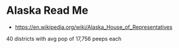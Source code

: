 # Alaska Read Me

* https://en.wikipedia.org/wiki/Alaska_House_of_Representatives

40 districts with avg pop of 17,756 peeps each


